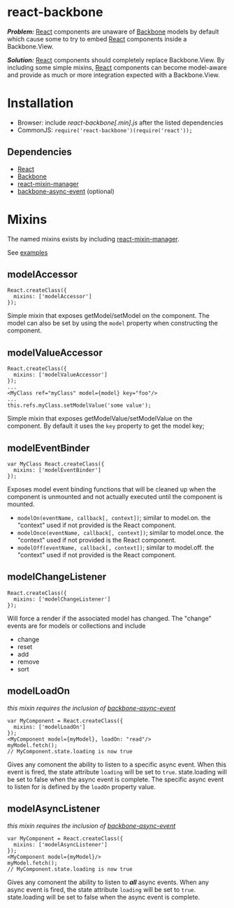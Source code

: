 react-backbone
==============
***Problem:*** [React](http://facebook.github.io/react/) components are unaware of [Backbone](http://backbonejs.org/) models by default which cause some to try to embed [React](http://facebook.github.io/react/) components inside a Backbone.View.

***Solution:*** [React](http://facebook.github.io/react/) components should completely replace Backbone.View.  By including some simple mixins, [React](http://facebook.github.io/react/) components can become model-aware and provide as much or more integration expected with a Backbone.View.


Installation
==============
* Browser: include *react-backbone[.min].js* after the listed dependencies
* CommonJS: ```require('react-backbone')(require('react'));```

Dependencies
--------------
* [React](http://facebook.github.io/react/)
* [Backbone](http://backbonejs.org/)
* [react-mixin-manager](https://github.com/jhudson8/react-mixin-manager)
* [backbone-async-event](https://github.com/jhudson8/backbone-async-event) (optional)


Mixins
==============
The named mixins exists by including [react-mixin-manager](https://github.com/jhudson8/react-mixin-manager).

See [examples](https://github.com/jhudson8/react-backbone/blob/master/test/test.js#L78)


modelAccessor
--------------
```
React.createClass({
  mixins: ['modelAccessor']
});
```
Simple mixin that exposes getModel/setModel on the component.  The model can also be set by using the ```model``` property when constructing the component.


modelValueAccessor
--------------
```
React.createClass({
  mixins: ['modelValueAccessor']
});
...
<MyClass ref="myClass" model={model} key="foo"/>
...
this.refs.myClass.setModelValue('some value');
```
Simple mixin that exposes getModelValue/setModelValue on the component.  By default it uses the ```key``` property to get the model key;


modelEventBinder
--------------
```
var MyClass React.createClass({
  mixins: ['modelEventBinder']
});
```
Exposes model event binding functions that will be cleaned up when the component is unmounted and not actually executed until the component
is mounted.
* ```modelOn(eventName, callback[, context])```;  similar to model.on.  the "context" used if not provided is the React component.
* ```modelOnce(eventName, callback[, context])```;  similar to model.once.  the "context" used if not provided is the React component.
* ```modelOff(eventName, callback[, context])```;  similar to model.off.  the "context" used if not provided is the React component.


modelChangeListener
--------------
```
React.createClass({
  mixins: ['modelChangeListener']
});
```
Will force a render if the associated model has changed.  The "change" events are for models or collections and include
* change
* reset
* add
* remove
* sort


modelLoadOn
--------------
*this mixin requires the inclusion of [backbone-async-event](https://github.com/jhudson8/backbone-async-event)*
```
var MyComponent = React.createClass({
  mixins: ['modelLoadOn']
});
<MyComponent model={myModel}, loadOn: "read"/>
myModel.fetch();
// MyComponent.state.loading is now true
```
Gives any comonent the ability to listen to a specific async event.  When this event is fired, the state attribute ```loading``` will be set to ```true```.  state.loading will be set to false when the async event is complete.  The specific async event to listen for is defined by the ```loadOn``` property value.


modelAsyncListener
--------------
*this mixin requires the inclusion of [backbone-async-event](https://github.com/jhudson8/backbone-async-event)*
```
var MyComponent = React.createClass({
  mixins: ['modelAsyncListener']
});
<MyComponent model={myModel}/>
myModel.fetch();
// MyComponent.state.loading is now true
```
Gives any comonent the ability to listen to ***all*** async events.  When any async event is fired, the state attribute ```loading``` will be set to ```true```.  state.loading will be set to false when the async event is complete.
